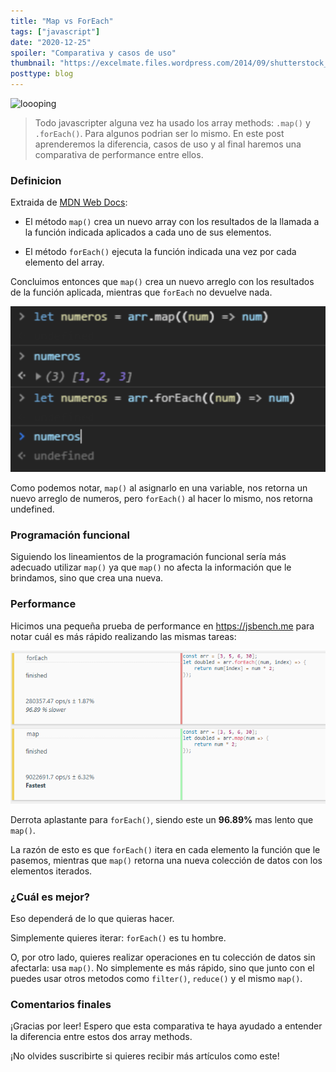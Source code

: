 ```yaml
---
title: "Map vs ForEach"
tags: ["javascript"]
date: "2020-12-25"
spoiler: "Comparativa y casos de uso"
thumbnail: "https://excelmate.files.wordpress.com/2014/09/shutterstock_173122277.jpg"
posttype: blog
---
```


![loooping](https://excelmate.files.wordpress.com/2014/09/shutterstock_173122277.jpg)

> Todo javascripter alguna vez ha usado los array methods: `.map()` y `.forEach()`. Para algunos podrian ser lo mismo. En este post aprenderemos la diferencia, casos de uso y al final haremos una comparativa de performance entre ellos.

### Definicion
Extraida de [MDN Web Docs](https://developer.mozilla.org):

- El método `map()` crea un nuevo array con los resultados de la llamada a la función indicada aplicados a cada uno de sus elementos.

- El método `forEach()` ejecuta la función indicada una vez por cada elemento del array.

Concluimos entonces que `map()` crea un nuevo arreglo con los resultados de la función aplicada, mientras que `forEach` no devuelve nada.

![comparativa](../../assets/blog/map-vs-foreach.png)

Como podemos notar, `map()` al asignarlo en una variable, nos retorna un nuevo arreglo de numeros, pero `forEach()` al hacer lo mismo, nos retorna undefined.

### Programación funcional
Siguiendo los lineamientos de la programación funcional sería más adecuado utilizar `map()` ya que `map()` no afecta la información que le brindamos, sino que crea una nueva.

### Performance
Hicimos una pequeña prueba de performance en https://jsbench.me para notar cuál es más rápido realizando las mismas tareas:

![performance](../../assets/blog/map-vs-foreach-performance.png)

Derrota aplastante para `forEach()`, siendo este un **96.89%** mas lento que `map()`.

La razón de esto es que `forEach()` itera en cada elemento la función que le pasemos, mientras que `map()` retorna una nueva colección de datos con los elementos iterados.

### ¿Cuál es mejor?

Eso dependerá de lo que quieras hacer.

Simplemente quieres iterar: `forEach()` es tu hombre. 

O, por otro lado, quieres realizar operaciones en tu colección de datos sin afectarla: usa `map()`. No simplemente es más rápido, sino que junto con el puedes usar otros metodos como `filter()`, `reduce()` y el mismo `map()`.

### Comentarios finales
¡Gracias por leer! Espero que esta comparativa te haya ayudado a entender la diferencia entre estos dos array methods.

¡No olvides suscribirte si quieres recibir más artículos como este!

